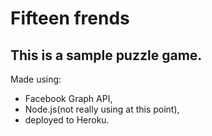 Fifteen frends
=============

This is a sample puzzle game.
-----------------------------

Made using: 

-   Facebook Graph API,
-   Node.js(not really using at this point),
-   deployed to Heroku.
